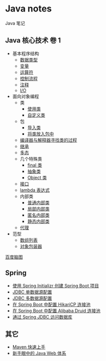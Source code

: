 # Java notes

Java 笔记

## Java 核心技术 卷 1

- 基本程序结构
    - [数据类型](./corejava/basic-program-structure/datatype.md)
    - [变量](./corejava/basic-program-structure/variable.md)
    - [运算符](./corejava/basic-program-structure/operator.md)
    - [控制流程](./corejava/basic-program-structure/control-flow.md)
    - [注释](./corejava/basic-program-structure/comment.md)
    - [I/O](./corejava/basic-program-structure/io.md)
- 面向对象编程
    - 类
        - [使用类](./corejava/object-oriented/class/use-class.md)
        - [自定义类](./corejava/object-oriented/class/custom-class.md)
    - 包
        - [导入类](./corejava/object-oriented/package/import-class.md)
        - [将类放入包中](./corejava/object-oriented/package/put-class-into-package.md)
    - [编译器与解释器寻找类的过程](./corejava/object-oriented/how-compiler-and-vm-find-class.md)
    - [继承](./corejava/object-oriented/inheritance.md)
    - [多态](./corejava/object-oriented/polymorphism.md)
    - 几个特殊类
        - [final 类](./corejava/object-oriented//special-classes/final-class.md)
        - [抽象类](./corejava/object-oriented/special-classes/abstract-class.md)
        - [Object 类](./corejava/object-oriented/special-classes/object-class.md)
    - [接口](./corejava/object-oriented/interface.md)
    - [lambda 表达式](./corejava/object-oriented/lambda-expression.md)
    - 内部类
        - [普通内部类](./corejava/object-oriented/inner-class/inner-class.md)
        - [局部内部类](./corejava/object-oriented/inner-class/local-inner-class.md)
        - [匿名内部类](./corejava/object-oriented/inner-class/anonymous-inner-class.md)
        - [静态内部类](./corejava/object-oriented/inner-class/static-inner-class.md)
    - [代理](./corejava/object-oriented/proxy.md)
- 范型
    - [数组列表](./corejava/paradigm/array-list.md)
    - [对象包装器](./corejava/paradigm/object-wrapper.md)

[百度脑图](http://naotu.baidu.com/file/43cdf4ffcfa307f050599ceb9bbf3126?token=94631f0fd5806cc0)

## Spring

- [使用 Spring Initializr 创建 Spring Boot 项目](./spring/use-spring-initializr-to-create-spring-boot-project.md)
- [JDBC 单数据源配置](./spring/jdbc-single-data-source-configuration.md)
- [JDBC 多数据源配置](./spring/jdbc-multi-data-source-configuration.md)
- [在 Spring Boot 中配置 HikariCP 连接池](./spring/configure-hikaricp-in-spring-boot.md)
- [在 Spring Boot 中配置 Alibaba Druid 连接池](./spring/configure-alibaba-druid-in-spring-boot.md)
- [通过 Spring JDBC 访问数据库](./spring/use-spring-jdbc-to-access-database.md)

## 其它

- [Maven 快速上手](./other/maven-get-started.md)
- [新手眼中的 Java Web 体系](./other/java-web-ecosystem-in-beginer-s-eyes.md)
